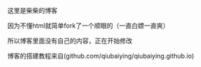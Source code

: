 这里是柴柴的博客

因为不懂html就简单fork了一个顺眼的（一直白嫖一直爽）

所以博客里面没有自己的内容，正在开始修改

博客的搭建教程来自(github.com/qiubaiying/qiubaiying.github.io)
 

